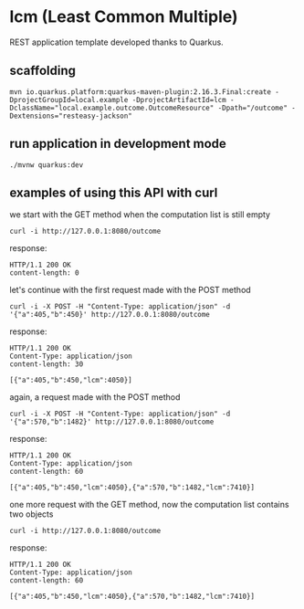 # lcm (Least Common Multiple)

REST application template developed thanks to Quarkus.

## scaffolding

```shell
mvn io.quarkus.platform:quarkus-maven-plugin:2.16.3.Final:create -DprojectGroupId=local.example -DprojectArtifactId=lcm -DclassName="local.example.outcome.OutcomeResource" -Dpath="/outcome" -Dextensions="resteasy-jackson"
```

## run application in development mode

```shell
./mvnw quarkus:dev
```

## examples of using this API with curl

we start with the GET method when the computation list is still empty

```shell
curl -i http://127.0.0.1:8080/outcome
```

response:

```text
HTTP/1.1 200 OK
content-length: 0
```

let's continue with the first request made with the POST method

```shell
curl -i -X POST -H "Content-Type: application/json" -d '{"a":405,"b":450}' http://127.0.0.1:8080/outcome
```

response:

```text
HTTP/1.1 200 OK
Content-Type: application/json
content-length: 30

[{"a":405,"b":450,"lcm":4050}]
```

again, a request made with the POST method

```shell
curl -i -X POST -H "Content-Type: application/json" -d '{"a":570,"b":1482}' http://127.0.0.1:8080/outcome
```

response:

```text
HTTP/1.1 200 OK
Content-Type: application/json
content-length: 60

[{"a":405,"b":450,"lcm":4050},{"a":570,"b":1482,"lcm":7410}]
```

one more request with the GET method, now the computation list contains two objects

```shell
curl -i http://127.0.0.1:8080/outcome
```

response:

```text
HTTP/1.1 200 OK
Content-Type: application/json
content-length: 60

[{"a":405,"b":450,"lcm":4050},{"a":570,"b":1482,"lcm":7410}]
```
